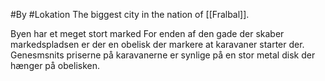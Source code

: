 #By #Lokation 
The biggest city in the nation of [[Fralbal]].

Byen har et meget stort marked
For enden af den gade der skaber markedspladsen er der en obelisk der markere at karavaner starter der. 
Genesmsnits priserne på karavanerne er synlige på en stor metal disk der hænger på obelisken.